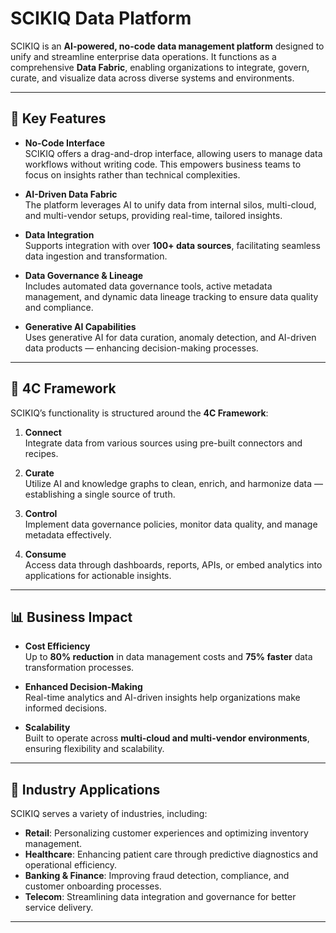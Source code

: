 # SCIKIQ Data Platform

SCIKIQ is an **AI-powered, no-code data management platform** designed to unify and streamline enterprise data operations. It functions as a comprehensive **Data Fabric**, enabling organizations to integrate, govern, curate, and visualize data across diverse systems and environments.

---

## 🔧 Key Features

- **No-Code Interface**  
  SCIKIQ offers a drag-and-drop interface, allowing users to manage data workflows without writing code. This empowers business teams to focus on insights rather than technical complexities.

- **AI-Driven Data Fabric**  
  The platform leverages AI to unify data from internal silos, multi-cloud, and multi-vendor setups, providing real-time, tailored insights.

- **Data Integration**  
  Supports integration with over **100+ data sources**, facilitating seamless data ingestion and transformation.

- **Data Governance & Lineage**  
  Includes automated data governance tools, active metadata management, and dynamic data lineage tracking to ensure data quality and compliance.

- **Generative AI Capabilities**  
  Uses generative AI for data curation, anomaly detection, and AI-driven data products — enhancing decision-making processes.

---

## 🔄 4C Framework

SCIKIQ’s functionality is structured around the **4C Framework**:

1. **Connect**  
   Integrate data from various sources using pre-built connectors and recipes.

2. **Curate**  
   Utilize AI and knowledge graphs to clean, enrich, and harmonize data — establishing a single source of truth.

3. **Control**  
   Implement data governance policies, monitor data quality, and manage metadata effectively.

4. **Consume**  
   Access data through dashboards, reports, APIs, or embed analytics into applications for actionable insights.

---

## 📊 Business Impact

- **Cost Efficiency**  
  Up to **80% reduction** in data management costs and **75% faster** data transformation processes.

- **Enhanced Decision-Making**  
  Real-time analytics and AI-driven insights help organizations make informed decisions.

- **Scalability**  
  Built to operate across **multi-cloud and multi-vendor environments**, ensuring flexibility and scalability.

---

## 🏢 Industry Applications

SCIKIQ serves a variety of industries, including:

- **Retail**: Personalizing customer experiences and optimizing inventory management.  
- **Healthcare**: Enhancing patient care through predictive diagnostics and operational efficiency.  
- **Banking & Finance**: Improving fraud detection, compliance, and customer onboarding processes.  
- **Telecom**: Streamlining data integration and governance for better service delivery.

---
